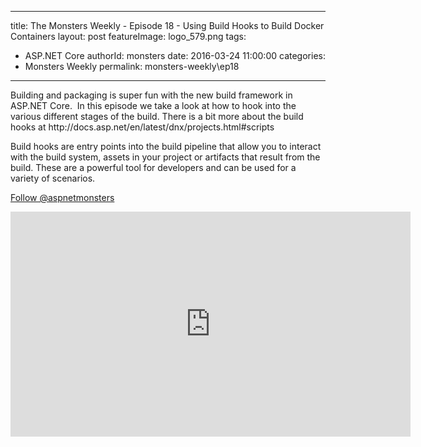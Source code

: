 
---
title: The Monsters Weekly - Episode 18 -  Using Build Hooks to Build Docker Containers
layout: post
featureImage: logo_579.png
tags: 
  - ASP.NET Core
authorId: monsters
date: 2016-03-24 11:00:00
categories:
  - Monsters Weekly
permalink: monsters-weekly\ep18
---

<p>Building and packaging is super fun with the new build framework in ASP.NET Core. &nbsp;In this episode we take a look at how to hook into the various different stages of the build. There is a bit more about the build hooks at&nbsp;http://docs.asp.net/en/latest/dnx/projects.html#scripts</p><p>Build hooks are entry points into the build pipeline that allow you to interact with the build system, assets in your project or artifacts that result from the build. These are a powerful tool for developers and can be used for a variety of scenarios.</p><p><a class="twitter-follow-button" href="https://twitter.com/aspnetmonsters">Follow @aspnetmonsters</a></p> 

<!--more-->
<iframe src='https://channel9.msdn.com/Series/aspnetmonsters/Episode-18-Build-Hooks/player' width='640' height='360' allowFullScreen frameBorder='0'></iframe>
